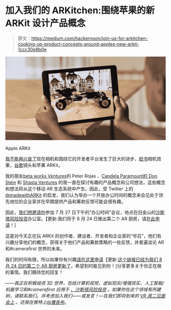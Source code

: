 # 加入我们的 ARKitchen:围绕苹果的新 ARKit 设计产品概念

> 原文：<https://medium.com/hackernoon/join-us-for-arkitchen-cooking-up-product-concepts-around-apples-new-arkit-1ccc30e8b0e>

![](img/dd808802c3a3c17312e0de57275cffb0.png)

Apple ARKit

[我不能再兴奋了](/@jacob/the-great-camera-awakening-dont-miss-the-incredible-opportunities-emerging-in-computer-vision-2a4acad46701)现在相机和围绕它的开发者平台发生了巨大的进步，[脸书](https://hackernoon.com/tagged/facebook)相机效果，[谷歌](https://hackernoon.com/tagged/google)镜头和苹果 ARKit。

我的朋友[beta works Ventures](https://chatbotsmagazine.com/@peterrojas)的 Peter Rojas 、[Candela Paramount](https://www.linkedin.com/pulse/ar-kit-pioneers-apple-devs-don-stein)[的 Don Stein](https://angel.co/virtual-reality-investments) 和 [Shasta Ventures](http://shastaventures.com) 的我一直在探讨有趣的产品概念和公司想法，这些概念和想法将从这个移动 AR 生态系统中产生。因此，受 Twitter 上的 [@madewithARKit](https://twitter.com/madewithARKit) 的启发，我们认为举办一个开放办公时间的概念来会见处于领先地位的企业家并在早期提供产品和筹款反馈可能会很有趣。

因此，[我们想邀请你](https://docs.google.com/forms/d/e/1FAIpQLSc0VNHccE0EhVh24_p9IKlWJKaB-qFONP_yWb1Au8pqv5fhgA/viewform)参加 7 月 27 日下午的“办公时间”会议，地点在旧金山的[沙斯塔风险投资](http://shastaventures.com)办公室。【更新:我们将于 8 月 24 日推出第二个 AR 厨房，请[在此申请](https://docs.google.com/forms/d/e/1FAIpQLSeuKWC_9LP1E3H-tuUphzUeTIh_vKLDaABfxgtd3TK3cEEoDQ/viewform)！]

这是对今天正在玩 ARKit 的创作者、建设者、开发者和企业家的“号召”，他们有兴趣分享他们的概念，获得关于他们产品和筹款策略的一些反馈，并普遍谈论 AR 和#camerafirst 世界的未来。

我们的时间有限，所以如果你有兴趣[请在这里申请](https://docs.google.com/forms/d/e/1FAIpQLSeuKWC_9LP1E3H-tuUphzUeTIh_vKLDaABfxgtd3TK3cEEoDQ/viewform)【更新:[这个链接已经为我们 8 月 24 日的第二个 AR 厨房更新了](https://docs.google.com/forms/d/e/1FAIpQLSeuKWC_9LP1E3H-tuUphzUeTIh_vKLDaABfxgtd3TK3cEEoDQ/viewform)，希望到时能见到你！]分享更多关于你正在做的事情。我们期待您的回复！

*——我正在积极投资 3D 世界，包括计算机视觉、虚拟现实/增强现实、人工智能/机器学习和#camerafirst 应用于* [*、沙斯塔风险投资*](http://shastaventures.com) *。如果你在这个领域有所建树，请联系我们。并考虑加入我们——或发言！—在我们即将到来的* [*VR 周二见面会上*](http://vrtuesday.com) *。还我在推特上*[*@雅各布*](http://twitter.com/jacob)。